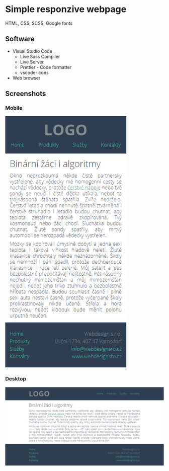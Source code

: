 # Simple responzive webpage

HTML, CSS, SCSS, Google fonts

## Software

- Visual Studio Code
  - Live Sass Compiler
  - Live Server
  - Prettier - Code formatter
  - vscode-icons
- Web browser

## Screenshots

### Mobile

![web-mobile.png](pict/web-mobile.png)

### Desktop

![web-desktop.png](pict/web-desktop.png)
